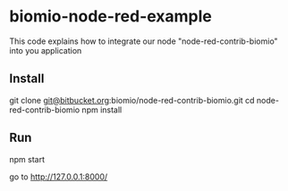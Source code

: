 # biomio-node-red-example
This code explains how to integrate our node "node-red-contrib-biomio" into you application

## Install

  git clone git@bitbucket.org:biomio/node-red-contrib-biomio.git
  cd node-red-contrib-biomio
  npm install

## Run

  npm start

 go to http://127.0.0.1:8000/